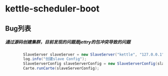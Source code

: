 # kettle-scheduler-boot
    
## Bug列表

##### 通过源码创建集群，目前发现的问题是jettry的包冲突导致的问题
```  java
        SlaveServer slaveServer = new SlaveServer("kettle", "127.0.0.1", "9080", "user", "password");
        log.info("创建slave Config");
        SlaveServerConfig slaveServerConfig = new SlaveServerConfig(slaveServer);
        Carte.runCarte(slaveServerConfig);
```